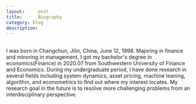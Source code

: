 ```yaml
---
layout:     post
title:      Biography
category: blog
description: 
---
```

<br>
I was born in Changchun, Jilin, China, June 12, 1998. Majoring in finance and minoring in management, I got my bachelor's degree in economics(Finance) in 2020.07 from Southwestern University of Finance and Economics. During my undergraduate period, I have done research in several fields including system dynamics, asset pricing, machine leaning, algorithm, and econometrics to find out where my interest locates. My research goal in the future is to resolve more challenging problems from an interdisciplinary perspective.

